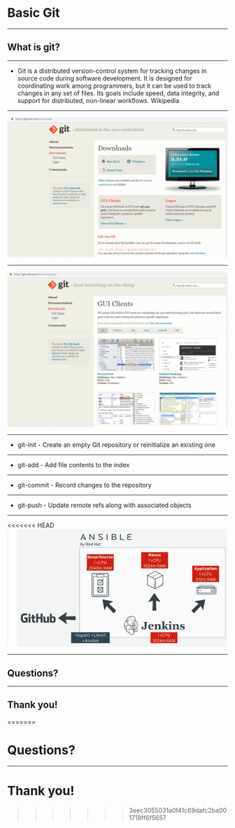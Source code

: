 # Basic  Git

---

## What is git? 

---

- Git is a distributed version-control system for tracking changes in source code during software development. It is designed for coordinating work among programmers, but it can be used to track changes in any set of files. Its goals include speed, data integrity, and support for distributed, non-linear workflows. Wikipedia

---

![](img/gitDownload.PNG)

---

![](img/gui_git.PNG)

---

- git-init - Create an empty Git repository or reinitialize an existing one

---

- git-add - Add file contents to the index

---

- git-commit - Record changes to the repository

---

- git-push - Update remote refs along with associated objects

---

<<<<<<< HEAD
![](img/git_ansi.PNG)

---

## Questions?

---

## Thank you!
=======
# Questions?

---

# Thank you!
>>>>>>> 3eec3055031a0f41c69dafc2ba001718ff6f5657
